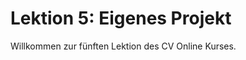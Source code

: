 <!--
author:     Leon Endris

email:      leendris@uni-koblenz.de

version:    0.0.1

language:   de

narrator:   Deutsch Female

comment:    Dies ist die fünfte und letzte Lektion 
            des CV Online Kurses. Hier soll ein
            eigenes kleines Projekt realisiert werden.

link:       ../CSS/Main.css 

script:     ../JavaScript/LiaScriptCustom.js

-->

# Lektion 5: Eigenes Projekt
Willkommen zur fünften Lektion des CV Online Kurses. 